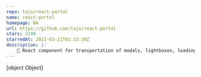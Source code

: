 ```yaml
---
repo: tajo/react-portal
name: react-portal
homepage: NA
url: https://github.com/tajo/react-portal
stars: 2149
starredAt: 2022-03-21T01:33:10Z
description: |-
    🎯 React component for transportation of modals, lightboxes, loading bars... to document.body or else.
---
```


[object Object]
